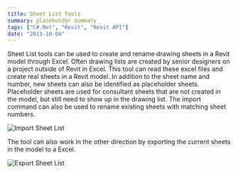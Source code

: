 ```yaml
---
title: Sheet List Tools
summary: placeholder summary
tags: ["C#.Net", "Revit", "Revit API"]
date: "2013-10-04"
---
```


Sheet List tools can be used to create and rename drawing sheets in a Revit model through Excel. Often drawing lists are created by senior designers on a project outside of Revit in Excel. This tool can read these excel files and create real sheets in a Revit model. In addition to the sheet name and number, new sheets can also be identified as placeholder sheets. Placeholder sheets are used for consultant sheets that are not created in the model, but still need to show up in the drawing list. The import command can also be used to rename existing sheets with matching sheet numbers.

![Import Sheet List](Import-Sheet-List.png)

The tool can also work in the other direction by exporting the current sheets in the model to a Excel.

![Export Sheet List](Export-Sheet-List.png)
